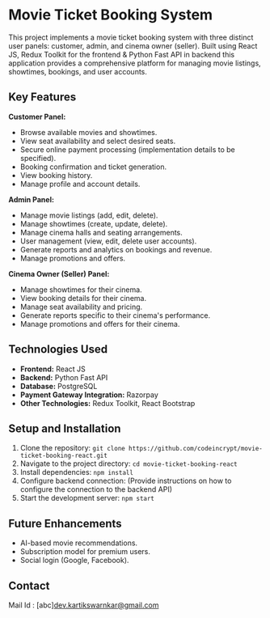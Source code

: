 # Movie Ticket Booking System

This project implements a movie ticket booking system with three distinct user panels: customer, admin, and cinema owner (seller).  Built using React JS, Redux Toolkit for the frontend & Python Fast API in backend this application provides a comprehensive platform for managing movie listings, showtimes, bookings, and user accounts.

## Key Features

**Customer Panel:**

* Browse available movies and showtimes.
* View seat availability and select desired seats.
* Secure online payment processing (implementation details to be specified).
* Booking confirmation and ticket generation.
* View booking history.
* Manage profile and account details.

**Admin Panel:**

* Manage movie listings (add, edit, delete).
* Manage showtimes (create, update, delete).
* Manage cinema halls and seating arrangements.
* User management (view, edit, delete user accounts).
* Generate reports and analytics on bookings and revenue.
* Manage promotions and offers.

**Cinema Owner (Seller) Panel:**

* Manage showtimes for their cinema.
* View booking details for their cinema.
* Manage seat availability and pricing.
* Generate reports specific to their cinema's performance.
* Manage promotions and offers for their cinema.


## Technologies Used

* **Frontend:** React JS
* **Backend:** Python Fast API
* **Database:** PostgreSQL
* **Payment Gateway Integration:** Razorpay
* **Other Technologies:** Redux Toolkit, React Bootstrap

## Setup and Installation

1. Clone the repository: `git clone https://github.com/codeincrypt/movie-ticket-booking-react.git`
2. Navigate to the project directory: `cd movie-ticket-booking-react`
3. Install dependencies: `npm install`
4. Configure backend connection: (Provide instructions on how to configure the connection to the backend API)
5. Start the development server: `npm start`

## Future Enhancements

* AI-based movie recommendations.
* Subscription model for premium users.
* Social login (Google, Facebook).


## Contact

Mail Id : [abc]dev.kartikswarnkar@gmail.com